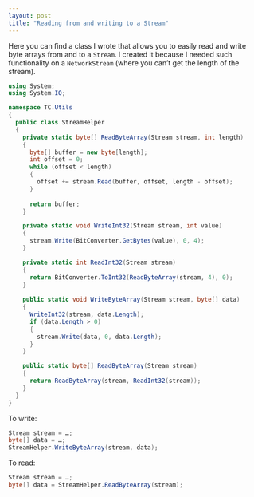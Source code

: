 ```yaml
---
layout: post
title: "Reading from and writing to a Stream"
---
```


Here you can find a class I wrote that allows you to easily read and write byte arrays from and to a `Stream`. I created it because I needed such functionality on a `NetworkStream` (where you can’t get the length of the stream).

```csharp
using System;
using System.IO;

namespace TC.Utils
{
  public class StreamHelper
  {
    private static byte[] ReadByteArray(Stream stream, int length)
    {
      byte[] buffer = new byte[length];
      int offset = 0;
      while (offset < length)
      {
        offset += stream.Read(buffer, offset, length - offset);
      }
      
      return buffer;
    }

    private static void WriteInt32(Stream stream, int value)
    {
      stream.Write(BitConverter.GetBytes(value), 0, 4);
    }

    private static int ReadInt32(Stream stream)
    {
      return BitConverter.ToInt32(ReadByteArray(stream, 4), 0);
    }
    
    public static void WriteByteArray(Stream stream, byte[] data)
    {
      WriteInt32(stream, data.Length);
      if (data.Length > 0)
      {
        stream.Write(data, 0, data.Length);
      }
    }

    public static byte[] ReadByteArray(Stream stream)
    {
      return ReadByteArray(stream, ReadInt32(stream));
    }
  }
}
```

To write:

```csharp
Stream stream = …;
byte[] data = …;
StreamHelper.WriteByteArray(stream, data);
```

To read:

```csharp
Stream stream = …;
byte[] data = StreamHelper.ReadByteArray(stream);
```